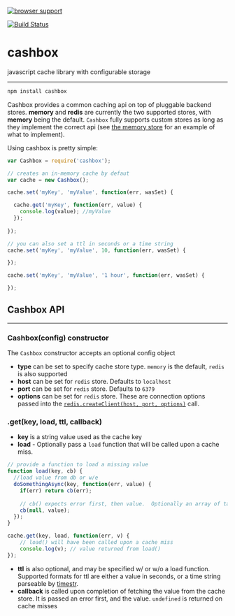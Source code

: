 [![browser support](https://ci.testling.com/selfcontained/cashbox.png)](http://ci.testling.com/selfcontained/cashbox)

[![Build Status](https://secure.travis-ci.org/selfcontained/cashbox.png?branch=master)](http://travis-ci.org/selfcontained/cashbox)


cashbox
=======

javascript cache library with configurable storage

---

```bash
npm install cashbox
```

Cashbox provides a common caching api on top of pluggable backend stores.  **memory** and **redis** are currently the two supported stores, with **memory** being the default.  `Cashbox` fully supports custom stores as long as they implement the correct api (see [the memory store](https://github.com/selfcontained/cashbox/blob/master/lib/stores/memory.js) for an example of what to implement).

Using cashbox is pretty simple:

```javascript
var Cashbox = require('cashbox');

// creates an in-memory cache by defaut
var cache = new Cashbox();

cache.set('myKey', 'myValue', function(err, wasSet) {

  cache.get('myKey', function(err, value) {
    console.log(value); //myValue
  });
  
});

// you can also set a ttl in seconds or a time string
cache.set('myKey', 'myValue', 10, function(err, wasSet) {

});

cache.set('myKey', 'myValue', '1 hour', function(err, wasSet) {

});
```

## Cashbox API

---

### Cashbox(config) constructor

The `Cashbox` constructor accepts an optional config object

+ **type** can be set to specify cache store type. `memory` is the default, `redis` is also supported
+ **host** can be set for `redis` store.  Defaults to `localhost`
+ **port** can be set for `redis` store.  Defaults to `6379`
+ **options** can be set for `redis` store.  These are connection options passed into the [`redis.createClient(host, port, options)`](https://github.com/mranney/node_redis#rediscreateclientport-host-options) call.

### .get(key, load, ttl, callback)

+ **key** is a string value used as the cache key
+ **load** - Optionally pass a `load` function that will be called upon a cache miss.

```javascript
// provide a function to load a missing value
function load(key, cb) {
  //load value from db or w/e
  doSomethingAsync(key, function(err, value) {
    if(err) return cb(err);
    
    // cb() expects error first, then value.  Optionally an array of tags can be passed in third 
    cb(null, value);
  });
}

cache.get(key, load, function(err, v) {
	// load() will have been called upon a cache miss
	console.log(v); // value returned from load()
});
```

+ **ttl** is also optional, and may be specified w/ or w/o a load function.  Supported formats for ttl are either a value in seconds, or a time string parseable by [timestr](https://github.com/nbroslawsky/timestr).
+ **callback** is called upon completion of fetching the value from the cache store.  It is passed an error first, and the value.  `undefined` is returned on cache misses

